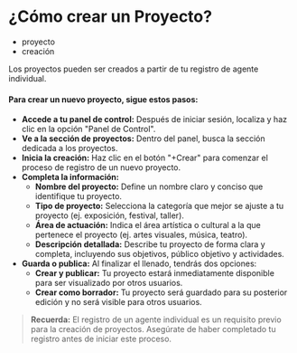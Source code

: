 # ¿Cómo crear un Proyecto?

- proyecto
- creación

Los proyectos pueden ser creados a partir de tu registro de agente individual.

#### **Para crear un nuevo proyecto, sigue estos pasos:**

* **Accede a tu panel de control:** Después de iniciar sesión, localiza y haz clic en la opción "Panel de Control".
* **Ve a la sección de proyectos:** Dentro del panel, busca la sección dedicada a los proyectos.
* **Inicia la creación:** Haz clic en el botón "+Crear" para comenzar el proceso de registro de un nuevo proyecto.
* **Completa la información:**
    * **Nombre del proyecto:** Define un nombre claro y conciso que identifique tu proyecto.
    * **Tipo de proyecto:** Selecciona la categoría que mejor se ajuste a tu proyecto (ej. exposición, festival, taller).
    * **Área de actuación:** Indica el área artística o cultural a la que pertenece el proyecto (ej. artes visuales, música, teatro).
    * **Descripción detallada:** Describe tu proyecto de forma clara y completa, incluyendo sus objetivos, público objetivo y actividades.
* **Guarda o publica:** Al finalizar el llenado, tendrás dos opciones:
    * **Crear y publicar:** Tu proyecto estará inmediatamente disponible para ser visualizado por otros usuarios.
    * **Crear como borrador:** Tu proyecto será guardado para su posterior edición y no será visible para otros usuarios.

> **Recuerda:** El registro de un agente individual es un requisito previo para la creación de proyectos. Asegúrate de haber completado tu registro antes de iniciar este proceso.
